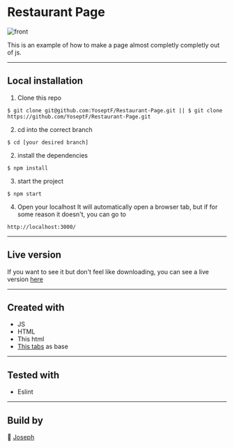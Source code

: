 # Restaurant Page
![front](https://i.imgur.com/LqlpCmR.png)

This is an example of how to make a page almost completly completly out of js.

---

## Local installation

1. Clone this repo
```
$ git clone git@github.com:YoseptF/Restaurant-Page.git || $ git clone https://github.com/YoseptF/Restaurant-Page.git
``` 
2. cd into the correct branch
```
$ cd [your desired branch]
``` 
2. install the dependencies
```
$ npm install
```
3. start the project
```
$ npm start
```

4. Open your localhost
It will automatically open a browser tab, but if for some reason it doesn't, you can go to
```
http://localhost:3000/
``` 

---

## Live version

If you want to see it but don't feel like downloading, you can see a live version [here](https://silly-noether-6055f6.netlify.com/)

---

## Created with

- JS
- HTML
- This html
- [This tabs](https://codepen.io/tutsplus/pen/VLeXqy) as base

---

## Tested with

- Eslint

---

## Build by 

👤 [Joseph](https://github.com/YoseptF)

